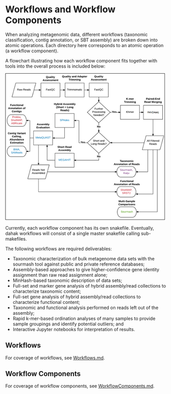 # Workflows and Workflow Components

When analyzing metagenomic data, different workflows
(taxonomic classification, contig annotation, or SBT assembly) 
are broken down into atomic operations. Each directory here
corresponds to an atomic operation (a workflow component).

A flowchart illustrating how each workflow component fits 
together with tools into the overall process is included below:

<img width="500px" src="/resources/WorkflowFlowchartOriginal.png" />

Currently, each workflow component has its own snakefile.
Eventually, dahak workflows will consist of a single master
snakefile calling sub-makefiles. 

The following workflows are required deliverables:
* Taxonomic characterization of bulk metagenome data sets with the sourmash tool against public and private reference databases;
* Assembly-based approaches to give higher-confidence gene identity assignment than raw read assignment alone;
* MinHash-based taxonomic description of data sets;
* Full-set and marker gene analysis of hybrid assembly/read collections to characterize taxonomic content;
* Full-set gene analysis of hybrid assembly/read collections to characterize functional content;
* Taxonomic and functional analysis performed on reads left out of the assembly;
* Rapid k-mer-based ordination analyses of many samples to provide sample groupings and identify potential outliers; and
* Interactive Jupyter notebooks for interpretation of results.


## Workflows

For coverage of workflows, see [Workflows.md](/workflows/Workflows.md).

## Workflow Components

For coverage of workflow components, see [WorkflowComponents.md](/workflows/WorkflowComponents.md).


